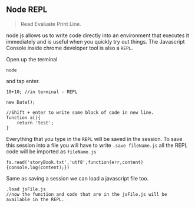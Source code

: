 ## Node REPL
> Read Evaluate Print Line.

node js allows us to write code directly into an environment that executes it immediately and is
useful when you quickly try out things. The Javascript Console inside chrome developer tool is also a `REPL`.

Open up the terminal
```
node
```
and tap enter.

```
10+10; //in terminal - REPL

new Date();

//Shift + enter to write same block of code in new line.
function a(){
    return 'test';
}

```

Everything that you type in the `REPL` will be saved in the session. To save this session into a file 
you will have to write `.save fileName.js` all the REPL code will be imported as `fileName.js`

```
fs.read('storyBook.txt','utf8',function(err,content){console.log(content);})
```

Same as saving a session we can load a javascript file too.
```
.load jsFile.js
//now the function and code that are in the jsFile.js will be available in the REPL.
```